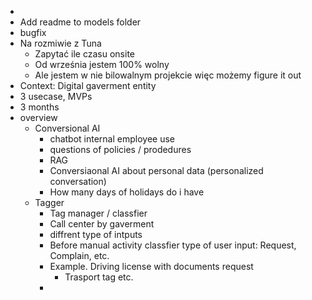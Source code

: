 -
- Add readme to models folder
- bugfix
- Na rozmiwie z Tuna
	- Zapytać ile czasu onsite
	- Od września jestem 100% wolny
	- Ale jestem w nie bilowalnym projekcie więc możemy figure it out
- Context: Digital gaverment entity
- 3 usecase, MVPs
- 3 months
- overview
	- Conversional AI
		- chatbot internal employee use
		- questions of policies / prodedures
		- RAG
		- Conversiaonal AI about personal data (personalized conversation)
		- How many days of holidays do i have
	- Tagger
		- Tag manager / classfier
		- Call center by gaverment
		- diffrent type of intputs
		- Before manual activity classfier type of user input: Request, Complain, etc.
		- Example. Driving license with documents request
			- Trasport tag etc.
		-